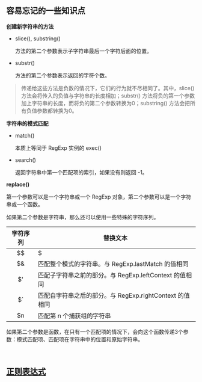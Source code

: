 ## 容易忘记的一些知识点

**创建新字符串的方法**

* slice(), substring()

  方法的第二个参数表示子字符串最后一个字符后面的位置。

* substr()

  方法的第二个参数表示返回的字符个数。

> 传递给这些方法是负数的情况下，它们的行为就不尽相同了。其中，slice() 方法会将传入的负值与字符串的长度相加；substr() 方法将负的第一个参数加上字符串的长度，而将负的第二个参数转换为0；substring() 方法会把所有负值参数都转换为0。


**字符串的模式匹配**

* match()

  本质上等同于 RegExp 实例的 exec()

* search()

  返回字符串中第一个匹配项的索引，如果没有则返回 -1。


**replace()**

第一个参数可以是一个字符串或一个 RegExp 对象，第二个参数可以是一个字符串或一个函数。

如果第二个参数是字符串，那么还可以使用一些特殊的字符序列。

| 字符序列 | 替换文本 |
| :---: | --- |
| $$ | $ |
| $& | 匹配整个模式的字符串。与 RegExp.lastMatch 的值相同 |
| $' | 匹配子字符串之前的部分。与 RegExp.leftContext 的值相同 |
| $\` | 匹配自字符串之后的部分。与 RegExp.rightContext 的值相同 |
| $n | 匹配第 n 个捕获组的字符串 |

如果第二个参数是函数，在只有一个匹配项的情况下，会向这个函数传递3个参数：模式匹配项、匹配项在字符串中的位置和原始字符串。

<br>

## [正则表达式](reg-exp-triks.md)
